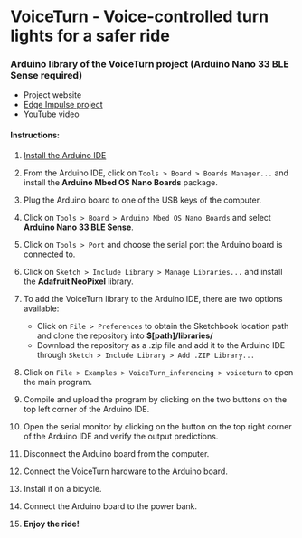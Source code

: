 # VoiceTurn - Voice-controlled turn lights for a safer ride

### Arduino library of the VoiceTurn project (Arduino Nano 33 BLE Sense required)
- Project website
- [Edge Impulse project](https://studio.edgeimpulse.com/public/39038/latest)
- YouTube video

#### Instructions:
1. [Install the Arduino IDE](https://www.arduino.cc/en/software)

2. From the Arduino IDE, click on `Tools > Board > Boards Manager...` and install the **Arduino Mbed OS Nano Boards** package.

3. Plug the Arduino board to one of the USB keys of the computer.

4. Click on `Tools > Board > Arduino Mbed OS Nano Boards` and select **Arduino Nano 33 BLE Sense**.

5. Click on `Tools > Port` and choose the serial port the Arduino board is connected to.

6. Click on `Sketch > Include Library > Manage Libraries...` and install the **Adafruit NeoPixel** library.

7. To add the VoiceTurn library to the Arduino IDE, there are two options available:
   - Click on `File > Preferences` to obtain the Sketchbook location path and clone the repository into **$[path]/libraries/**
   - Download the repository as a .zip file and add it to the Arduino IDE through `Sketch > Include Library > Add .ZIP Library...`

8. Click on `File > Examples > VoiceTurn_inferencing > voiceturn` to open the main program.

9. Compile and upload the program by clicking on the two buttons on the top left corner of the Arduino IDE.

10. Open the serial monitor by clicking on the button on the top right corner of the Arduino IDE and verify the output predictions.

11. Disconnect the Arduino board from the computer.

12. Connect the VoiceTurn hardware to the Arduino board.

13. Install it on a bicycle.

14. Connect the Arduino board to the power bank.

15. **Enjoy the ride!**
